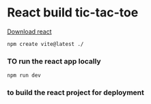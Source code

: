 # React build tic-tac-toe

[Download react](https://vitejs.dev/guide/)

```
npm create vite@latest ./
```

### TO run the react app locally

```
npm run dev
```

### to build the react project for deployment

```npm run build

```
